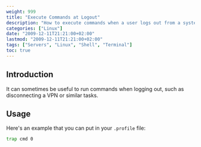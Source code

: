 ```yaml
---
weight: 999
title: "Execute Commands at Logout"
description: "How to execute commands when a user logs out from a system, such as disconnecting a VPN or performing cleanup tasks."
categories: ["Linux"]
date: "2009-12-11T21:21:00+02:00"
lastmod: "2009-12-11T21:21:00+02:00"
tags: ["Servers", "Linux", "Shell", "Terminal"]
toc: true
---
```


## Introduction

It can sometimes be useful to run commands when logging out, such as disconnecting a VPN or similar tasks.

## Usage

Here's an example that you can put in your `.profile` file:

```bash
trap cmd 0
```
